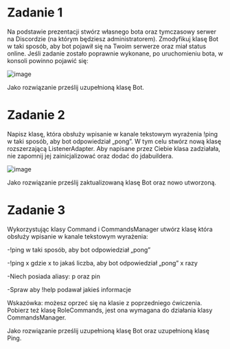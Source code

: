 # Zadanie 1
Na podstawie prezentacji stwórz własnego bota oraz tymczasowy serwer na Discordzie (na którym będziesz administratorem). Zmodyfikuj klasę Bot w taki sposób, aby bot pojawił się na Twoim serwerze oraz miał status online.
Jeśli zadanie zostało poprawnie wykonane, po uruchomieniu bota, w konsoli powinno pojawić się:

![image](https://user-images.githubusercontent.com/56028507/118361345-540aaf00-b58b-11eb-83b8-ce7bd7349dd8.png)

Jako rozwiązanie prześlij uzupełnioną klasę Bot.

# Zadanie 2
Napisz klasę, która obsłuży wpisanie w kanale tekstowym wyrażenia !ping w taki sposób, aby bot odpowiedział „pong”. W tym celu stwórz nową klasę rozszerzającą ListenerAdapter.
Aby napisane przez Ciebie klasa zadziałała, nie zapomnij jej zainicjalizować oraz dodać  do jdabuildera.

![image](https://user-images.githubusercontent.com/56028507/118361514-1fe3be00-b58c-11eb-9258-ac04d65decae.png)

Jako rozwiązanie prześlij zaktualizowaną klasę Bot oraz nowo utworzoną.


# Zadanie 3
Wykorzystując klasy Command i CommandsManager utwórz klasę która obsłuży wpisanie w kanale tekstowym wyrażenia:

-!ping w taki sposób, aby bot odpowiedział „pong”

-!ping x gdzie x to jakaś liczba, aby bot odpowiedział „pong” x razy

-Niech posiada aliasy: p oraz pin

-Spraw aby !help podawał jakieś informacje

Wskazówka: możesz oprzeć się na klasie z poprzedniego ćwiczenia. Pobierz też klasę RoleCommands, jest ona wymagana do działania klasy CommandsManager.

Jako rozwiązanie prześlij uzupełnioną klasę Bot oraz uzupełnioną klasę Ping.



